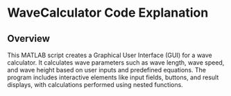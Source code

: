 # WaveCalculator Code Explanation
## Overview
This MATLAB script creates a Graphical User Interface (GUI) for a wave calculator. It calculates wave parameters such as wave length, wave speed, and wave height based on user inputs and predefined equations. The program includes interactive elements like input fields, buttons, and result displays, with calculations performed using nested functions.
